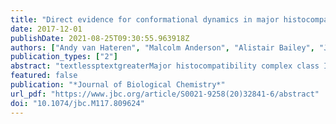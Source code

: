 ```yaml
---
title: "Direct evidence for conformational dynamics in major histocompatibility complex class I molecules"
date: 2017-12-01
publishDate: 2021-08-25T09:30:55.963918Z
authors: ["Andy van Hateren", "Malcolm Anderson", "Alistair Bailey", "Jörn M. Werner", "Paul Skipp", "Tim Elliott"]
publication_types: ["2"]
abstract: "textlessptextgreaterMajor histocompatibility complex class I molecules (MHC I) help protect jawed vertebrates by binding and presenting immunogenic peptides to cytotoxic T lymphocytes. Peptides are selected from a large diversity present in the endoplasmic reticulum. However, only a limited number of peptides complement the polymorphic MHC specificity determining pockets in a way that leads to high-affinity peptide binding and efficient antigen presentation. MHC I molecules possess an intrinsic ability to discriminate between peptides, which varies in efficiency between allotypes, but the mechanism of selection is unknown. Elucidation of the selection mechanism is likely to benefit future immune-modulatory therapies. Evidence suggests peptide selection involves transient adoption of alternative, presumably higher energy conformations than native peptide–MHC complexes. However, the instability of peptide-receptive MHC molecules has hindered characterization of such conformational plasticity. To investigate the dynamic nature of MHC, we refolded MHC proteins with peptides that can be hydrolyzed by UV light and thus released. We compared the resultant peptide-receptive MHC molecules with non-hydrolyzed peptide-loaded MHC complexes by monitoring the exchange of hydrogen for deuterium in solution. We found differences in hydrogen–deuterium exchange between peptide-loaded and peptide-receptive molecules that were negated by the addition of peptide to peptide-receptive MHC molecules. Peptide hydrolysis caused significant increases in hydrogen–deuterium exchange in sub-regions of the peptide-binding domain and smaller increases elsewhere, including in the α3 domain and the non-covalently associated β$_textrm2$-microglobulin molecule, demonstrating long-range dynamic communication. Comparing two MHC allotypes revealed allotype-specific differences in hydrogen–deuterium exchange, consistent with the notion that MHC I plasticity underpins peptide selection.textless/ptextgreater"
featured: false
publication: "*Journal of Biological Chemistry*"
url_pdf: "https://www.jbc.org/article/S0021-9258(20)32841-6/abstract"
doi: "10.1074/jbc.M117.809624"
---
```


